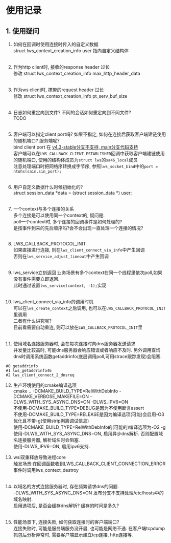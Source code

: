 # 使用记录 #

## 1. 使用疑问  

1) 如何在回调时使用连接时传入的自定义数据  
struct lws_context_creation_info user 指向自定义结构体  
&nbsp;

2) 作为http client时, 接收的response header 过长  
修改 struct lws_context_creation_info max_http_header_data  
&nbsp;

3) 作为ws client时, 携带的request header 过长  
修改 struct lws_context_creation_info pt_serv_buf_size  
&nbsp;

4) 日志如何重定向到文件? 不同的会话如何重定向到不同文件?  
TODO  
&nbsp;

5) 客户端可以指定client port吗? 如果不指定, 如何在连接后获取客户端建链使用的随机端口? 服务端呢?  
bind client port 在 [v4.3-stable分支不支持, main分支代码支持](https://github.com/warmcat/libwebsockets/issues/3150)   
客户端可以在`LWS_CALLBACK_CLIENT_ESTABLISHED`回调中获取客户端建链使用的随机端口, 使用的结构体成员为`struct lws`的`sa46_local`成员  
注意处理端口时把网络序转换成字节序, 参照`lws_socket_bind`中的`port = ntohs(sain.sin_port);`  
&nbsp;

6) 用户自定义数据什么时候初始化的?  
struct session_data *data = (struct session_data *) user;  
&nbsp;

7) 一个context与多个连接的关系  
多个连接是可以使用同一个context的, 疑问是:  
poll一个context时, 多个连接的回调事件是如何处理的?  
是按事件到来的先后顺序吗?会不会出现一直处理一个连接的情况?  
&nbsp;

8) LWS_CALLBACK_PROTOCOL_INIT  
如果直接进行连接, 则在`lws_client_connect_via_info`中产生回调  
否则在`lws_service_adjust_timeout`中产生回调  
&nbsp;

9) lws_service立刻返回
业务场景有多个context在同一个线程里依次poll,如果没有事件需要立即返回.  
此时通过设置`lws_service(context, -1);`实现  
&nbsp;

10) lws_client_connect_via_info的调用时机  
可以在`lws_create_context`之后调用, 也可以在`LWS_CALLBACK_PROTOCOL_INIT`里调用  
二者有什么讲究呢?  
目前看需要自动重连, 则可以放在`LWS_CALLBACK_PROTOCOL_INIT`里  
&nbsp;

11) 使用域名连接服务器时, 会在每次连接时向dns服务器发送请求  
并发量比较高时, 可能dns服务器会响应错误或者响应不及时.
另外调用查询dns时调用系统函数getaddrinfo(底层调用poll,可用strace跟踪发现)会阻塞.
```
#0 getaddrinfo
#1 lws_getaddrinfo46
#2 lws_client_connect_2_dnsreq  
```

12) 生产环境使用的cmake编译选项  
cmake .. -DCMAKE_BUILD_TYPE=RelWithDebInfo -DCMAKE_VERBOSE_MAKEFILE=ON -DLWS_WITH_SYS_ASYNC_DNS=ON -DLWS_IPV6=ON  
不使用-DCMAKE_BUILD_TYPE=DEBUG是因为不使用断言assert  
不使用-DCMAKE_BUILD_TYPE=RELEASE是因为编译选项(可能)会启用-O3优化且不带-g(使用strip剥离调试信息)  
使用-DCMAKE_BUILD_TYPE=RelWithDebInfo的(可能的)编译选项为-O2 -g  
使用-DLWS_WITH_SYS_ASYNC_DNS=ON, 启用异步dns解析. 否则配置域名连接服务器, 解析域名时会阻塞.  
使用-DLWS_IPV6=ON, 启用ipv6支持.
&nbsp;

13) wsi双重释放导致进程core  
触发场景:在回调函数收到LWS_CALLBACK_CLIENT_CONNECTION_ERROR事件时调用lws_context_destroy  
&nbsp;

14) 以域名的方式连接服务器时, 存在频繁请求dns的问题.  
-DLWS_WITH_SYS_ASYNC_DNS=ON 发布分支不支持处理/etc/hosts中的域名映射.  
启用选项后, 是否会缓存dns解析? 缓存的时间是多久?  
&nbsp;

15) 性能场景下, 连接失败, 如何获取连接时的客户端端口?  
连接失败时, 可能是服务端服务没开启, 也可能是网络不通.
在客户端tcpdump抓包后分析异常时, 需要客户端显示建立tcp连接, http连接等.  
&nbsp;